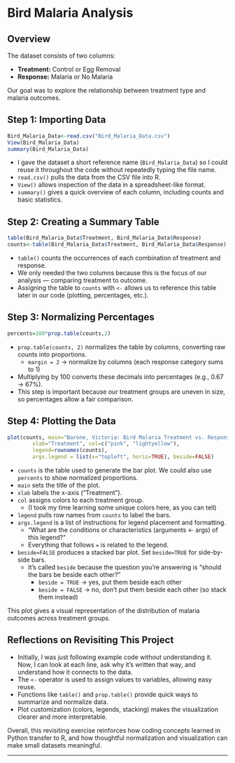 # Bird Malaria Analysis

## Overview
The dataset consists of two columns:  
- **Treatment:** Control or Egg Removal  
- **Response:** Malaria or No Malaria  

Our goal was to explore the relationship between treatment type and malaria outcomes.

## Step 1: Importing Data
```R
Bird_Malaria_Data<-read.csv("Bird_Malaria_Data.csv")
View(Bird_Malaria_Data)
summary(Bird_Malaria_Data)
```

- I gave the dataset a short reference name (`Bird_Malaria_Data`) so I could reuse it throughout the code without repeatedly typing the file name.  
- `read.csv()` pulls the data from the CSV file into R.  
- `View()` allows inspection of the data in a spreadsheet-like format.  
- `summary()` gives a quick overview of each column, including counts and basic statistics.

## Step 2: Creating a Summary Table
```R
table(Bird_Malaria_Data$Treatment, Bird_Malaria_Data$Response)
counts<-table(Bird_Malaria_Data$Treatment, Bird_Malaria_Data$Response)
```

- `table()` counts the occurrences of each combination of treatment and response.  
- We only needed the two columns because this is the focus of our analysis — comparing treatment to outcome.  
- Assigning the table to `counts` with `<-` allows us to reference this table later in our code (plotting, percentages, etc.).

## Step 3: Normalizing Percentages
```R
percents=100*prop.table(counts,2)
```

- `prop.table(counts, 2)` normalizes the table by columns, converting raw counts into proportions.  
  - `margin = 2` → normalize by columns (each response category sums to 1)  
- Multiplying by 100 converts these decimals into percentages (e.g., 0.67 → 67%).  
- This step is important because our treatment groups are uneven in size, so percentages allow a fair comparison.

## Step 4: Plotting the Data
```R
plot(counts, main="Barone, Victoria: Bird Malaria Treatment vs. Response", 
        xlab="Treatment", col=c("pink", "lightyellow"),
        legend=rownames(counts), 
        args.legend = list(x="topleft", horiz=TRUE), beside=FALSE)
```

- `counts` is the table used to generate the bar plot. We could also use `percents` to show normalized proportions.  
- `main` sets the title of the plot.  
- `xlab` labels the x-axis (“Treatment”).  
- `col` assigns colors to each treatment group.  
  - (I took my time learning some unique colors here, as you can tell)  
- `legend` pulls row names from `counts` to label the bars.  
- `args.legend` is a list of instructions for legend placement and formatting.  
  - “What are the conditions or characteristics (arguments <- args) of this legend?”  
  - Everything that follows `=` is related to the legend.  
- `beside=FALSE` produces a stacked bar plot. Set `beside=TRUE` for side-by-side bars.  
  - It’s called `beside` because the question you’re answering is “should the bars be beside each other?”  
    - `beside = TRUE` → yes, put them beside each other  
    - `beside = FALSE` → no, don’t put them beside each other (so stack them instead)  

This plot gives a visual representation of the distribution of malaria outcomes across treatment groups.

## Reflections on Revisiting This Project
- Initially, I was just following example code without understanding it. Now, I can look at each line, ask why it’s written that way, and understand how it connects to the data.  
- The `<-` operator is used to assign values to variables, allowing easy reuse.  
- Functions like `table()` and `prop.table()` provide quick ways to summarize and normalize data.  
- Plot customization (colors, legends, stacking) makes the visualization clearer and more interpretable.  

Overall, this revisiting exercise reinforces how coding concepts learned in Python transfer to R, and how thoughtful normalization and visualization can make small datasets meaningful.


---
